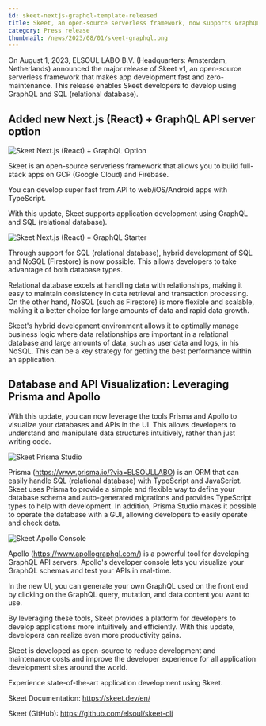 ```yaml
---
id: skeet-nextjs-graphql-template-released
title: Skeet, an open-source serverless framework, now supports GraphQL and SQL (relational databases)
category: Press release
thumbnail: /news/2023/08/01/skeet-graphql.png
---
```


On August 1, 2023, ELSOUL LABO B.V. (Headquarters: Amsterdam, Netherlands) announced the major release of Skeet v1, an open-source serverless framework that makes app development fast and zero-maintenance. This release enables Skeet developers to develop using GraphQL and SQL (relational database).

## Added new Next.js (React) + GraphQL API server option

![Skeet Next.js (React) + GraphQL Option](/news/2023/08/01/skeet-create-got-graphql.png)

Skeet is an open-source serverless framework that allows you to build full-stack apps on GCP (Google Cloud) and Firebase.

You can develop super fast from API to web/iOS/Android apps with TypeScript.

With this update, Skeet supports application development using GraphQL and SQL (relational database).

![Skeet Next.js (React) + GraphQL Starter](/news/2023/08/01/skeet-next-graphql.png)

Through support for SQL (relational database), hybrid development of SQL and NoSQL (Firestore) is now possible.
This allows developers to take advantage of both database types.

Relational database excels at handling data with relationships, making it easy to maintain consistency in data retrieval and transaction processing. On the other hand, NoSQL (such as Firestore) is more flexible and scalable, making it a better choice for large amounts of data and rapid data growth.

Skeet's hybrid development environment allows it to optimally manage business logic where data relationships are important in a relational database and large amounts of data, such as user data and logs, in his NoSQL. This can be a key strategy for getting the best performance within an application.

## Database and API Visualization: Leveraging Prisma and Apollo

With this update, you can now leverage the tools Prisma and Apollo to visualize your databases and APIs in the UI. This allows developers to understand and manipulate data structures intuitively, rather than just writing code.

![Skeet Prisma Studio](/news/2023/08/01/prisma-studio.jpg)

Prisma (https://www.prisma.io/?via=ELSOULLABO) is an ORM that can easily handle SQL (relational database) with TypeScript and JavaScript. Skeet uses Prisma to provide a simple and flexible way to define your database schema and auto-generated migrations and provides TypeScript types to help with development. In addition, Prisma Studio makes it possible to operate the database with a GUI, allowing developers to easily operate and check data.

![Skeet Apollo Console](/news/2023/08/01/apollo-console.png)

Apollo (https://www.apollographql.com/) is a powerful tool for developing GraphQL API servers. Apollo's developer console lets you visualize your GraphQL schemas and test your APIs in real-time.

In the new UI, you can generate your own GraphQL used on the front end by clicking on the GraphQL query, mutation, and data content you want to use.

By leveraging these tools, Skeet provides a platform for developers to develop applications more intuitively and efficiently. With this update, developers can realize even more productivity gains.

Skeet is developed as open-source to reduce development and maintenance costs and improve the developer experience for all application development sites around the world.

Experience state-of-the-art application development using Skeet.

Skeet Documentation: https://skeet.dev/en/

Skeet (GitHub): https://github.com/elsoul/skeet-cli
